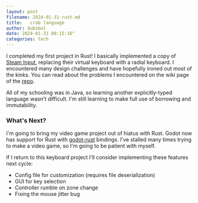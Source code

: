 ```yaml
---
layout: post
filename: 2024-01-31-rust.md
title:   crab language
author: dubsbol
date: 2024-01-31 00:15:16"
categories: tech
---
```

I completed my first project in Rust! I basically implemented a copy of [Steam Input](steam), replacing their virtual keyboard with a radial keyboard. I encountered many design challenges and have hopefully ironed out most of the kinks. You can read about the problems I encountered on the wiki page of the [repo](repo).

All of my schooling was in Java, so learning another explicitly-typed language wasn't difficult. I'm still learning to make full use of borrowing and immutability.
### What's Next?
I'm going to bring my video game project out of hiatus with Rust. Godot now has support for Rust with [godot-rust](godot) bindings. I've stalled many times trying to make a video game, so I'm going to be patient with myself.

If I return to this keyboard project I'll consider implementing these features next cycle:
- Config file for customization (requires file deserialization)
- GUI for key selection
- Controller rumble on zone change
- Fixing the mouse jitter bug

[steam]:https://partner.steamgames.com/doc/features/steam_controller/getting_started_for_players
[repo]:https://github.com/hexcatprime/radialchord/wiki
[godot]:https://godot-rust.github.io/